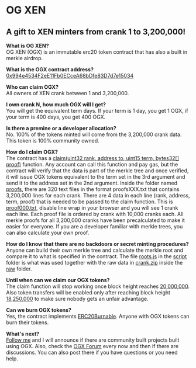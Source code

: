 # OG XEN
## A gift to XEN minters from crank 1 to 3,200,000!  

**What is OG XEN?**  
OG XEN (OGX) is an immutable erc20 token contract that has also a built in merkle airdrop.  

**What is the OGX contract address?**  
[0x994e4534F2eE11Fb0ECceA68bDfe83D7d7e15034](https://etherscan.io/address/0x994e4534f2ee11fb0eccea68bdfe83d7d7e15034)  

**Who can claim OGX?**  
All owners of XEN crank between 1 and 3,200,000.  

**I own crank N, how much OGX will I get?**  
You will get the equivalent term days. If your term is 1 day, you get 1 OGX, if your term is 400 days, you get 400 OGX.  

**Is there a premine or a developer allocation?**  
No. 100% of the tokens minted will come from the 3,200,000 crank data. This token is 100% community owned.  

**How do I claim OGX?**  
The contract has a [claim(uint32 rank, address to, uint15 term, bytes32[] proof)](https://github.com/ph4n70mr1ddl3r/ogx/blob/main/contract/ogx.sol) function. Any account can call this function and pay gas, but the contract will verify that the data is part of the merkle tree and once verified, it will issue OGX tokens equivalent to the term set in the 3rd argument and send it to the address set in the 2nd argument. Inside the folder named [proofs](https://github.com/ph4n70mr1ddl3r/ogx/tree/main/proofs), there are 320 text files in the format proofsXXX.txt that contains 3,200,000 lines for each crank. There are 4 data in each line (rank, address, term, proof) that is needed to be passed to the claim function. This is [proof000.txt](https://raw.githubusercontent.com/ph4n70mr1ddl3r/ogx/main/proofs/proofs000.txt), disable line wrap in your browser and you will see 1 crank each line. Each proof file is ordered by crank with 10,000 cranks each. All merkle proofs for all 3,200,000 cranks have been precalculated to make it easier for everyone. If you are a developer familiar with merkle trees, you can also calculate your own proof.  

**How do I know that there are no backdoors or secret minting procedures?**  
Anyone can build their own merkle tree and calculate the merkle root and compare it to what is specified in the contract. The file [roots.js](https://github.com/ph4n70mr1ddl3r/ogx/blob/main/script) in the [script](https://github.com/ph4n70mr1ddl3r/ogx/tree/main/script) folder is what was used together with the raw data in [crank.zip](https://github.com/ph4n70mr1ddl3r/ogx/tree/main/raw) inside the [raw](https://github.com/ph4n70mr1ddl3r/ogx/tree/main/raw) folder.  

**Until when can we claim our OGX tokens?**  
The claim function will stop working once block height reaches [20,000,000](https://etherscan.io/block/countdown/20000000). Also token transfers will be enabled only after reaching block height [18,250,000](https://etherscan.io/block/countdown/18250000) to make sure nobody gets an unfair advantage.  

**Can we burn OGX tokens?**  
Yes, the contract implements [ERC20Burnable](https://github.com/OpenZeppelin/openzeppelin-contracts/blob/master/contracts/token/ERC20/extensions/ERC20Burnable.sol). Anyone with OGX tokens can burn their tokens.  

**What's next?**  
[Follow me](https://twitter.com/ph4n70mr1ddl3r) and I will announce if there are community built projects built using OGX. Also, check the [OGX Forum](https://github.com/ph4n70mr1ddl3r/ogx/discussions) every now and then if there are discussions. You can also post there if you have questions or you need help.
